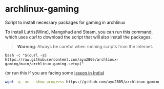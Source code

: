 # archlinux-gaming
Script to install necessary packages for gaming in archlinux

To install Lutris(Wine), Mangohud and Steam, you can run this command, which uses *curl* to download the script that will also install the packages.

> **Warning**: Always be careful when running scripts from the Internet.

```
bash -c "$(curl -sS https://raw.githubusercontent.com/ayu2805/archlinux-gaming/main/archlinux-gaming-setup)"
```
(or run this if you are facing some [issues in India](https://timesofindia.indiatimes.com/gadgets-news/github-content-domain-blocked-for-these-indian-users-reports/articleshow/96687992.cms))

```sh
wget -q -nc --show-progress https://github.com/ayu2805/archlinux-gaming/releases/latest/download/archlinux-gaming-setup && bash archlinux-gaming-setup && rm archlinux-gaming-setup
```
